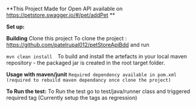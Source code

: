 **This Project Made for Open API available on https://petstore.swagger.io/#/pet/addPet **



**Set up:**


**Building**
Clone this project To clone the project : https://github.com/patelrupal012/petStoreApiBdd
and run

`mvn clean install 
`To build and install the artefacts in your local maven repository - the packaged jar is created in the root target folder.


**Usage with maven/junit**
`Required dependency available in pom.xml (required to rebuild maven dependancy once clone the project)`



**To Run the test:**
  To Run the test go to test/java/runner class and triggered required tag
  (Currently setup the tags as regression)
 